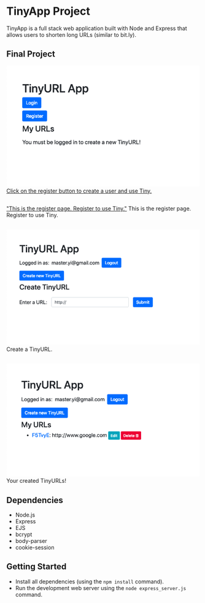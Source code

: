 # TinyApp Project

TinyApp is a full stack web application built with Node and Express that allows users to shorten long URLs (similar to bit.ly).

## Final Project

![urls login](https://github.com/GideonBrasil/tinyApp_Project/blob/master/docs/urls_no_login.png?raw=true)
[Click on the register button to create a user and use Tiny.](https://github.com/GideonBrasil/tinyApp_Project/blob/master/docs/urls_no_login.png?raw=true)

##

["This is the register page. Register to use Tiny."](https://github.com/GideonBrasil/tinyApp_Project/blob/master/docs/register_page.png?raw=true)
This is the register page. Register to use Tiny.

##

!["Create a TinyURL."](https://github.com/GideonBrasil/tinyApp_Project/blob/master/docs/urls_show.png?raw=true)
Create a TinyURL.

##

!["Your created TinyURLs!"](https://github.com/GideonBrasil/tinyApp_Project/blob/master/docs/urls_registered.png?raw=true)
Your created TinyURLs!

## Dependencies

- Node.js
- Express
- EJS
- bcrypt
- body-parser
- cookie-session

## Getting Started

- Install all dependencies (using the `npm install` command).
- Run the development web server using the `node express_server.js` command.
